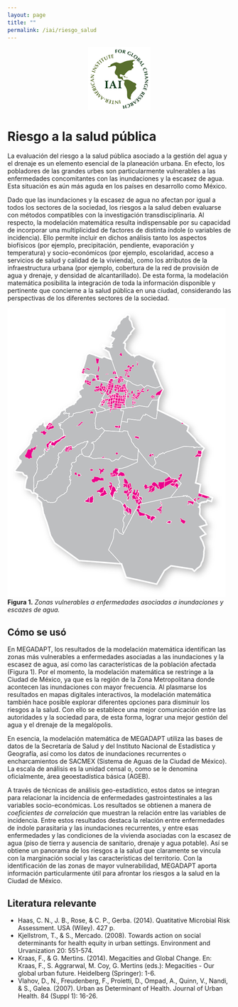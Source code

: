```yaml
---
layout: page
title: ""
permalink: /iai/riesgo_salud
---
```


<center><img src="/assets/logo_iai.png" alt="logo iai"></center>

Riesgo a la salud pública
=========================

La evaluación del riesgo a la salud pública asociado a la gestión del agua y el
drenaje es un elemento esencial de la planeación urbana. En efecto, los
pobladores de las grandes urbes son particularmente vulnerables a las
enfermedades concomitantes con las inundaciones y la escasez de agua. Esta
situación es aún más aguda en los países en desarrollo como México.

Dado que las inundaciones y la escasez de agua no afectan por igual a todos los
sectores de la sociedad, los riesgos a la salud deben evaluarse con métodos
compatibles con la investigación transdisciplinaria. Al respecto, la modelación
matemática resulta indispensable por su capacidad de incorporar una
multiplicidad de factores de distinta índole (o variables de incidencia). Ello
permite incluir en dichos análisis tanto los aspectos biofísicos (por ejemplo,
precipitación, pendiente, evaporación y temperatura) y socio-económicos (por
ejemplo, escolaridad, acceso a servicios de salud y calidad de la vivienda),
como los atributos de la infraestructura urbana (por ejemplo, cobertura de la
red de provisión de agua y drenaje, y densidad de alcantarillado). De esta
forma, la modelación matemática posibilita la integración de toda la información
disponible y pertinente que concierne a la salud pública en una ciudad,
considerando las perspectivas de los diferentes sectores de la sociedad.

![mapa_salud](/assets/proyectos_apc/iai_fichas/mapa_riesgo_salud.png)
<br>
**Figura 1.** _Zonas vulnerables a enfermedades asociadas a inundaciones y escazes de agua._
<br>

Cómo se usó
-----------

En MEGADAPT, los resultados de la modelación matemática identifican las zonas
más vulnerables a enfermedades asociadas a las inundaciones y la escasez de
agua, así como las características de la población afectada (Figura 1). Por el
momento, la modelación matemática se restringe a la Ciudad de México, ya que es
la región de la Zona Metropolitana donde acontecen las inundaciones con mayor
frecuencia. Al plasmarse los resultados en mapas digitales interactivos, la
modelación matemática también hace posible explorar diferentes opciones para
disminuir los riesgos a la salud. Con ello se establece una mejor comunicación
entre las autoridades y la sociedad para, de esta forma, lograr una mejor
gestión del agua y el drenaje de la megalópolis.

En esencia, la modelación matemática de MEGADAPT utiliza las bases de datos de
la Secretaría de Salud y del Instituto Nacional de Estadística y Geografía, así
como los datos de inundaciones recurrentes o encharcamientos de SACMEX (Sistema
de Aguas de la Ciudad de México). La escala de análisis es la unidad censal o,
como se le denomina oficialmente, área geoestadística básica (AGEB).

A través de técnicas de análisis geo-estadístico, estos datos se integran para
relacionar la incidencia de enfermedades gastrointestinales a las variables
socio-económicas. Los resultados se obtienen a manera de *coeficientes de
correlación* que muestran la relación entre las variables de incidencia. Entre
estos resultados destaca la relación entre enfermedades de índole parasitaria y
las inundaciones recurrentes, y entre esas enfermedades y las condiciones de la
vivienda asociadas con la escasez de agua (piso de tierra y ausencia de
sanitario, drenaje y agua potable). Así se obtiene un panorama de los riesgos a
la salud que claramente se vincula con la marginación social y las
características del territorio. Con la identificación de las zonas de mayor
vulnerabilidad, MEGADAPT aporta información particularmente útil para afrontar
los riesgos a la salud en la Ciudad de México.

Literatura relevante
--------------------

-   Haas, C. N., J. B., Rose, & C. P., Gerba. (2014). Quatitative Microbial Risk
    Assessment. USA (Wiley). 427 p.
-   Kjellstrom, T., & S., Mercado. (2008). Towards action on social determinants
    for health equity in urban settings. Environment and Urvanization 20:
    551-574.
-   Kraas, F., & G. Mertins. (2014). Megacities and Global Change. En: Kraas,
    F., S. Aggrarwal, M. Coy, G. Mertins (eds.): Megacities - Our global urban
    future. Heidelberg (Springer): 1-6.
-   Vlahov, D., N., Freudenberg, F., Proietti, D., Ompad, A., Quinn, V., Nandi,
    & S., Galea. (2007). Urban as Determinant of Health. Journal of Urban
    Health. 84 (Suppl 1): 16-26.

